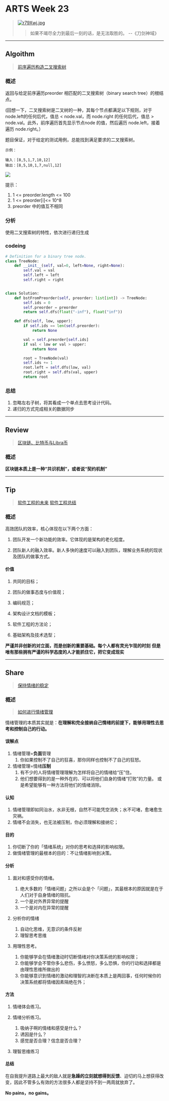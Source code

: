 # ARTS Week 23

> [![r79Xwj.jpg](https://s3.ax1x.com/2020/12/28/r79Xwj.jpg)](https://imgchr.com/i/r79Xwj)
>> 如果不竭尽全力到最后一刻的话，是无法取胜的。 --《刀剑神域》

***

## Algoithm

> [前序遍历构造二叉搜索树](https://leetcode-cn.com/problems/construct-binary-search-tree-from-preorder-traversal)

### 概述

返回与给定前序遍历preorder 相匹配的二叉搜索树（binary search tree）的根结点。

(回想一下，二叉搜索树是二叉树的一种，其每个节点都满足以下规则，对于node.left的任何后代，值总 < node.val，而 node.right 的任何后代，值总 > node.val。此外，前序遍历首先显示节点node
的值，然后遍历 node.left，接着遍历 node.right。）

题目保证，对于给定的测试用例，总能找到满足要求的二叉搜索树。

    示例：
    
    输入：[8,5,1,7,10,12]
    输出：[8,5,10,1,7,null,12]

![](https://assets.leetcode-cn.com/aliyun-lc-upload/uploads/2019/03/08/1266.png)

提示：

1. 1 <= preorder.length <= 100
2. 1 <= preorder[i]<= 10^8
3. preorder 中的值互不相同

### 分析

使用二叉搜索树的特性，依次进行递归生成

### codeing

```python
# Definition for a binary tree node.
class TreeNode:
    def __init__(self, val=0, left=None, right=None):
        self.val = val
        self.left = left
        self.right = right


class Solution:
    def bstFromPreorder(self, preorder: list[int]) -> TreeNode:
        self.ids = 0
        self.preorder = preorder
        return self.dfs(float("-inf"), float("inf"))

    def dfs(self, low, upper):
        if self.ids == len(self.preorder):
            return None

        val = self.preorder[self.ids]
        if val < low or val > upper:
            return None

        root = TreeNode(val)
        self.ids += 1
        root.left = self.dfs(low, val)
        root.right = self.dfs(val, upper)
        return root

```

### 总结

1. 忽略左右子树，将其看成一个单点去思考设计代码。
2. 递归的方式完成相关的数据同步

***

## Review

> [区块链、比特币与Libra币](https://time.geekbang.org/column/article/102283)

### 概述

**区块链本质上是一种“共识机制”，或者说“契约机制”**

***

## Tip

> [软件工程的未来](https://time.geekbang.org/column/article/192408)
> [软件工程总结](https://time.geekbang.org/column/article/193035)

### 概述

高效团队的效率，核心体现在以下两个方面：

1. 团队开发一个新功能的效率。它体现的是架构的老化程度。

2. 团队新人的融入效率。新人多快的速度可以融入到团队，理解业务系统的现状及团队的做事方式。

#### 价值

1. 共同的目标；

2. 团队的做事态度与价值观；

3. 编码规范；

4. 架构设计文档的模板；

5. 软件工程的方法论；

6. 基础架构及技术选型；

**严谨并非创新的对立面，而是创新的重要基础。每个人都有灵光乍现的时刻**
**但是唯有那些拥有严谨的科学态度的人才能抓住它，把它变成现实**

***

## Share

> [保持情绪的稳定](https://github.com/Carmenliukang/ARTS/blob/master/week23.md#share)

### 概述

> [如何进行情绪管理](https://www.zhihu.com/question/20789554/answer/132621010)

情绪管理的本质其实就是：**在理解和完全接纳自己情绪的前提下，能够用理性去思考和控制自己的行动。**

#### 误解点

1. 情绪管理=**负面**管理
    1. 你如果控制不了自己的狂喜，那你同样也控制不了自己的狂怒。
2. 情绪管理=情绪**压制**
    1. 有不少的人将情绪管理理解为怎样将自己的情绪给“压”住。
    2. 他们想要得到的是一种外在的、可以将他们自身的情绪“打败”的力量。 或是希望能够有一种方法将他们的情绪消除。

#### 认知

1. 情绪管理即如同治水，水非无根，自然不可能凭空消失；水不可堵，愈堵愈生灾祸。
2. 情绪不会消失，也无法被压制，你必须理解和接纳它；

#### 目的

1. 你切断了你的「情绪系统」对你的思考和选择的影响权限。
2. 做情绪管理的最根本的目的：不让情绪影响到决策。

#### 分析

1. 面对和感受你的情绪。
    1. 绝大多数的「情绪问题」之所以会是个「问题」，其最根本的原因就是在于人们对于自身情绪的阻抗。
    2. 一个是对外界异常的提醒
    3. 一个是对内在异常的提醒

2. 分析你的情绪
    1. 自动化思维，无意识的条件反射
    2. 理智思考思维
3. 用理性思考。
    1. 你能够学会在情绪激动时切断情绪对你决策系统的影响权限；
    2. 你能够学会不管你多么悲伤，多么愤怒，多么恐惧，你的行动和选择都是由理性思维所做出的
    3. 你能够意识到情绪的激动和理智的决断在本质上是两回事，任何时候你的决策系统都将情绪因素隔绝在外；

#### 方法

1. 情绪体会练习。
2. 情绪分析练习。
    1. 吸纳子啊的情绪和感受是什么？
    2. 诱因是什么？
    3. 感觉是否合理？信念是否合理？

3. 理智思维练习

#### 总结

在自我提升道路上最大的敌人就是**急躁的立刻就想得到反馈**、迫切的马上想获得改变，因此不管多么有效的方法很多人都是坚持不到一两周就放弃了。

**No pains，no gains。**
